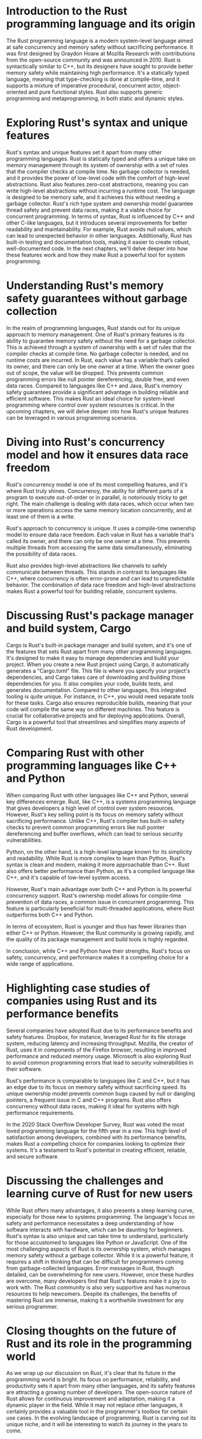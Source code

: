 # Introduction to the Rust programming language and its origin

The Rust programming language is a modern system-level language aimed at safe concurrency and memory safety without sacrificing performance. It was first designed by Graydon Hoare at Mozilla Research with contributions from the open-source community and was announced in 2010. Rust is syntactically similar to C++, but its designers have sought to provide better memory safety while maintaining high performance. It's a statically typed language, meaning that type-checking is done at compile-time, and it supports a mixture of imperative procedural, concurrent actor, object-oriented and pure functional styles. Rust also supports generic programming and metaprogramming, in both static and dynamic styles.

# Exploring Rust's syntax and unique features

Rust's syntax and unique features set it apart from many other programming languages. Rust is statically typed and offers a unique take on memory management through its system of ownership with a set of rules that the compiler checks at compile time. No garbage collector is needed, and it provides the power of low-level code with the comfort of high-level abstractions. Rust also features zero-cost abstractions, meaning you can write high-level abstractions without incurring a runtime cost. The language is designed to be memory safe, and it achieves this without needing a garbage collector. Rust's rich type system and ownership model guarantee thread safety and prevent data races, making it a viable choice for concurrent programming. In terms of syntax, Rust is influenced by C++ and other C-like languages, but it introduces several improvements for better readability and maintainability. For example, Rust avoids null values, which can lead to unexpected behavior in other languages. Additionally, Rust has built-in testing and documentation tools, making it easier to create robust, well-documented code. In the next chapters, we'll delve deeper into how these features work and how they make Rust a powerful tool for system programming.

# Understanding Rust's memory safety guarantees without garbage collection

In the realm of programming languages, Rust stands out for its unique approach to memory management. One of Rust's primary features is its ability to guarantee memory safety without the need for a garbage collector. This is achieved through a system of ownership with a set of rules that the compiler checks at compile time. No garbage collector is needed, and no runtime costs are incurred. In Rust, each value has a variable that’s called its owner, and there can only be one owner at a time. When the owner goes out of scope, the value will be dropped. This prevents common programming errors like null pointer dereferencing, double free, and even data races. Compared to languages like C++ and Java, Rust's memory safety guarantees provide a significant advantage in building reliable and efficient software. This makes Rust an ideal choice for system-level programming where control over system resources is critical. In the upcoming chapters, we will delve deeper into how Rust's unique features can be leveraged in various programming scenarios.

# Diving into Rust's concurrency model and how it ensures data race freedom

Rust's concurrency model is one of its most compelling features, and it's where Rust truly shines. Concurrency, the ability for different parts of a program to execute out-of-order or in parallel, is notoriously tricky to get right. The main challenge is dealing with data races, which occur when two or more operations access the same memory location concurrently, and at least one of them is a write.

Rust's approach to concurrency is unique. It uses a compile-time ownership model to ensure data race freedom. Each value in Rust has a variable that's called its owner, and there can only be one owner at a time. This prevents multiple threads from accessing the same data simultaneously, eliminating the possibility of data races.

Rust also provides high-level abstractions like channels to safely communicate between threads. This stands in contrast to languages like C++, where concurrency is often error-prone and can lead to unpredictable behavior. The combination of data race freedom and high-level abstractions makes Rust a powerful tool for building reliable, concurrent systems.

# Discussing Rust's package manager and build system, Cargo

Cargo is Rust's built-in package manager and build system, and it's one of the features that sets Rust apart from many other programming languages. It's designed to make it easy to manage dependencies and build your project. When you create a new Rust project using Cargo, it automatically generates a "Cargo.toml" file. This file is where you specify your project's dependencies, and Cargo takes care of downloading and building those dependencies for you. It also compiles your code, builds tests, and generates documentation. Compared to other languages, this integrated tooling is quite unique. For instance, in C++, you would need separate tools for these tasks. Cargo also ensures reproducible builds, meaning that your code will compile the same way on different machines. This feature is crucial for collaborative projects and for deploying applications. Overall, Cargo is a powerful tool that streamlines and simplifies many aspects of Rust development.

# Comparing Rust with other programming languages like C++ and Python

When comparing Rust with other languages like C++ and Python, several key differences emerge. Rust, like C++, is a systems programming language that gives developers a high level of control over system resources. However, Rust's key selling point is its focus on memory safety without sacrificing performance. Unlike C++, Rust's compiler has built-in safety checks to prevent common programming errors like null pointer dereferencing and buffer overflows, which can lead to serious security vulnerabilities.

Python, on the other hand, is a high-level language known for its simplicity and readability. While Rust is more complex to learn than Python, Rust's syntax is clean and modern, making it more approachable than C++. Rust also offers better performance than Python, as it's a compiled language like C++, and it's capable of low-level system access.

However, Rust's main advantage over both C++ and Python is its powerful concurrency support. Rust's ownership model allows for compile-time prevention of data races, a common issue in concurrent programming. This feature is particularly beneficial for multi-threaded applications, where Rust outperforms both C++ and Python.

In terms of ecosystem, Rust is younger and thus has fewer libraries than either C++ or Python. However, the Rust community is growing rapidly, and the quality of its package management and build tools is highly regarded.

In conclusion, while C++ and Python have their strengths, Rust's focus on safety, concurrency, and performance makes it a compelling choice for a wide range of applications.

# Highlighting case studies of companies using Rust and its performance benefits

Several companies have adopted Rust due to its performance benefits and safety features. Dropbox, for instance, leveraged Rust for its file storage system, reducing latency and increasing throughput. Mozilla, the creator of Rust, uses it in components of the Firefox browser, resulting in improved performance and reduced memory usage. Microsoft is also exploring Rust to avoid common programming errors that lead to security vulnerabilities in their software.

Rust's performance is comparable to languages like C and C++, but it has an edge due to its focus on memory safety without sacrificing speed. Its unique ownership model prevents common bugs caused by null or dangling pointers, a frequent issue in C and C++ programs. Rust also offers concurrency without data races, making it ideal for systems with high performance requirements.

In the 2020 Stack Overflow Developer Survey, Rust was voted the most loved programming language for the fifth year in a row. This high level of satisfaction among developers, combined with its performance benefits, makes Rust a compelling choice for companies looking to optimize their systems. It's a testament to Rust's potential in creating efficient, reliable, and secure software.

# Discussing the challenges and learning curve of Rust for new users

While Rust offers many advantages, it also presents a steep learning curve, especially for those new to systems programming. The language's focus on safety and performance necessitates a deep understanding of how software interacts with hardware, which can be daunting for beginners. Rust's syntax is also unique and can take time to understand, particularly for those accustomed to languages like Python or JavaScript. One of the most challenging aspects of Rust is its ownership system, which manages memory safety without a garbage collector. While it is a powerful feature, it requires a shift in thinking that can be difficult for programmers coming from garbage-collected languages. Error messages in Rust, though detailed, can be overwhelming for new users. However, once these hurdles are overcome, many developers find that Rust's features make it a joy to work with. The Rust community is also very supportive and has numerous resources to help newcomers. Despite its challenges, the benefits of mastering Rust are immense, making it a worthwhile investment for any serious programmer.

# Closing thoughts on the future of Rust and its role in the programming world

As we wrap up our discussion on Rust, it's clear that its future in the programming world is bright. Its focus on performance, reliability, and productivity sets it apart from many other languages, and its safety features are attracting a growing number of developers. The open-source nature of Rust allows for continuous improvement and adaptation, making it a dynamic player in the field. While it may not replace other languages, it certainly provides a valuable tool in the programmer's toolbox for certain use cases. In the evolving landscape of programming, Rust is carving out its unique niche, and it will be interesting to watch its journey in the years to come.

